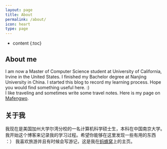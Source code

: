 ```yaml
---
layout: page
title: About
permalink: /about/
icon: heart
type: page
---
```


* content
{:toc}

## About me
I am now a Master of Computer Science student at University of California, Irvine in the United States. I finished my Bachelor degree at Nanjing University in China. I started this blog to record my learning process. Hope you would find something useful here. :)  
I like traveling and sometimes write some travel notes. Here is my page on [Mafengwo](http://www.mafengwo.cn/u/52831577.html).  

## 关于我
我现在是美国加州大学尔湾分校的一名计算机科学硕士生，本科在中国南京大学。我开始这个博客来记录我的学习过程。希望你能够在这里发现一些有用的东西 ：） 
我喜欢旅游并且有时候会写游记，这是我在[蚂蜂窝](http://www.mafengwo.cn/u/52831577.html)上的主页。